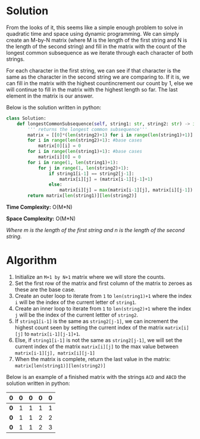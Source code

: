 # Solution

From the looks of it, this seems like a simple enough problem to solve in quadratic time and space using dynamic programming. We can simply create an M-by-N matrix (where M is the length of the first string and N is the length of the second string) and fill in the matrix with the count of the longest common subsequence as we iterate through each character of both strings. 

For each character in the first string, we can see if that character is the same as the character in the second string we are comparing to. If it is, we can fill in the matrix with the highest countincrement our count by 1, else we will continue to fill in the matrix with the highest length so far. The last element in the matrix is our answer.

Below is the solution written in python:

```python  
class Solution:
    def longestCommonSubsequence(self, string1: str, string2: str) -> int:
        ''' returns the longest common subsequence'''
        matrix = [[0]*(len(string2)+1) for i in range(len(string1)+1)]
        for i in range(len(string2)+1): #base cases
            matrix[0][i] = 0
        for i in range(len(string1)+1): #base cases
            matrix[i][0] = 0
        for i in range(1, len(string1)+1):
            for j in range(1, len(string2)+1):
                if string1[i-1] == string2[j-1]:
                    matrix[i][j] = (matrix[i-1][j-1]+1)
                else:
                    matrix[i][j] = max(matrix[i-1][j], matrix[i][j-1])
        return matrix[len(string1)][len(string2)]
```

**Time Complexity:** O(M\*N) 

**Space Complexity:** O(M\*N) 

*Where m is the length of the first string and n is the length of the second string.*

# Algorithm

1. Initialize an `M+1 by N+1` matrix where we will store the counts.
2. Set the first row of the matrix and first column of the matrix to zeroes as these are the base case.
3. Create an outer loop to iterate from `1` to `len(string1)+1` where the index `i` will be the index of the current letter of `string1`. 
4. Create an inner loop to iterate from `1` to `len(string2)+1` where the index `j` will be the index of the current lettter of `string2`.
5. If `string1[i-1]` is the same as `string2[j-1]`, we can increment the highest count seen by setting the current index of the matrix `matrix[i][j]` to `matrix[i-1][j-1]+1`.
6. Else, if `string1[i-1]` is not the same as `string2[j-1]`, we will set the current index of the matrix `matrix[i][j]` to the max value between `matrix[i-1][j], matrix[i][j-1]`
7. When the matrix is complete, return the last value in the matrix: `matrix[len(string1)][len(string2)]`

Below is an example of a finished matrix with the strings `ACD` and `ABCD` the solution written in python:

| 0 | 0 | 0 | 0 | 0 |
|---|---|---|---|---|
| **0** | 1 | 1 | 1 | 1 |
| **0** | 1 | 1 | 2 | 2 |
| **0** | 1 | 1 | 2 | 3 |
